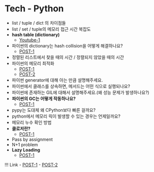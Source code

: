 # Tech - Python

- list / tuple / dict 의 차이점들
- list / set / tuple의 메모리 접근 시간 복잡도
- **hash table (dictionary)**
    - [Youtube-1](https://www.youtube.com/watch?v=HraOg7W3VAM)
- 파이썬의 dictionary는 hash collision을 어떻게 해결하나요?
    - [POST-1](https://stackoverflow.com/questions/21595048/how-python-dict-stores-key-value-when-collision-occurs/21595149#21595149)
- 정렬된 리스트에서 찾을 때의 시간 / 정렬되지 않았을 때의 시간
- 파이썬의 메모리 최적화
    - [POST-1](https://medium.com/dmsfordsm/garbage-collection-in-python-777916fd3189)
    - [POST-2](https://rushter.com/blog/python-garbage-collector/)
- 파이썬 generator에 대해 아는 만큼 설명해주세요.
- 파이썬에서 클래스를 상속하면, 메서드는 어떤 식으로 실행되나요?
- 파이썬에 존재하는 GIL에 대해서 설명해주세요.(왜 성능 문제가 발생하나요?)
- **파이썬의 GC는 어떻게 작동하나요?**
    - [POST-1](https://blog.winterjung.dev/2018/02/18/python-gc)
- pypy는 도대체 왜 CPython보다 빠른 걸까요?
- python에서 메모리 릭이 발생할 수 있는 경우는 언제일까요?
- 메모리 누수 확인 방법
- **클로저란?**
    - [POST-1](https://tibetsandfox.tistory.com/9)
- Pass by assignment
- N+1 problem
- **Lazy Loading**
    - [POST-1](https://madhumithakannan7.medium.com/lazy-loading-in-python-d4258c94f599)

!!! Link
    - [POST-1](https://velog.io/@eagle5424/면접-질문-정리-백엔드)
    - [POST-2](https://shelling203.tistory.com/31)